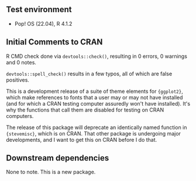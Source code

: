## Test environment

- Pop! OS (22.04), R 4.1.2

## Initial Comments to CRAN

R CMD check done via `devtools::check()`, resulting in 0 errors, 0 warnings and 0 notes.

`devtools::spell_check()` results in a few typos, all of which are false positives.

This is a development release of a suite of theme elements for `{ggplot2}`, which make references to fonts that a user may or may not have installed (and for which a CRAN testing computer assuredly won't have installed). It's why the functions that call them are disabled for testing on CRAN computers.

The release of this package will deprecate an identically named function in  `{stevemisc}`, which is on CRAN. That other package is undergoing major developments, and I want to get this on CRAN before I do that.

## Downstream dependencies

None to note. This is a new package.
